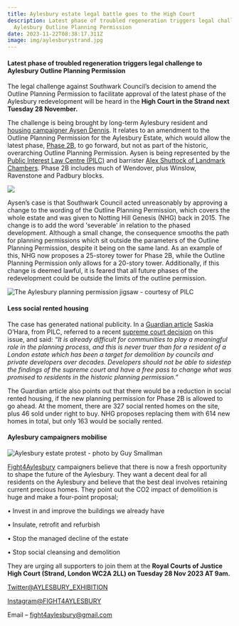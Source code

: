 ```yaml
---
title: Aylesbury estate legal battle goes to the High Court
description: Latest phase of troubled regeneration triggers legal challenge to
  Aylesbury Outline Planning Permission
date: 2023-11-22T08:38:17.311Z
image: img/aylesburystrand.jpg
---
```

#### Latest phase of troubled regeneration triggers legal challenge to Aylesbury Outline Planning Permission

The legal challenge against Southwark Council’s decision to amend the Outline Planning Permission to facilitate approval of the latest phase of the Aylesbury redevelopment will be heard in the **High Court in the Strand next Tuesday 28 November.**

The challenge is being brought by long-term Aylesbury resident and [housing campaigner Aysen Dennis](https://southwarknews.co.uk/area/southwark/aylesbury-estate-residents-legal-battle-with-southwark-council-edges-closer/).  It relates to an amendment to the Outline Planning Permission for the Aylesbury Estate, which would allow the latest phase, [Phase 2B](http://www.aylesburynow.london/regeneration/planning-information/phase-2b), to go forward, but not as part of the historic, overarching Outline Planning Permission.  Aysen is being represented by the [Public Interest Law Centre (PILC)](https://www.pilc.org.uk/gentrification-project/) and barrister [Alex Shuttock of Landmark Chambers](https://www.landmarkchambers.co.uk/barristers/alex-shattock).  Phase 2B includes much of Wendover, plus Winslow, Ravenstone and Padbury blocks.

![](https://35percent.org/img/aylesbury_estate_block_from_burgess_park_-02-_wikipedia_crop.jpg)

Aysen’s case is that Southwark Council acted unreasonably by approving a change to the wording of the Outline Planning Permission, which covers the whole estate and was given to Notting Hill Genesis (NHG) back in 2015.  The change is to add the word 'severable' in relation to the phased development.   Although a small change, the consequence smooths the path for planning permissions which sit outside the parameters of the Outline Planning Permission, despite it being on the same land.  As an example of this, NHG now proposes a 25-storey tower for Phase 2B, while the Outline Planning Permission only allows for a 20-story tower. Additionally, if this change is deemed lawful, it is feared that all future phases of the redevelopment could be outside the limits of the outline permission.

![](https://35percent.org/img/phase_2b_jr_presentation.png "The Aylesbury planning permission jigsaw - courtesy of PILC")

#### Less social rented housing

The case has generated national publicity.  In a [Guardian article](https://www.theguardian.com/society/2023/may/09/london-estate-resident-goes-to-high-court-over-demolition-plans) Saskia O’Hara, from PILC, referred to a recent [supreme court decision](<recent supreme court decision>) on this issue, and said: *“It is already difficult for communities to play a meaningful role in the planning process, and this is never truer than for a resident of a London estate which has been a target for demolition by councils and private developers over decades. Developers should not be able to sidestep the findings of the supreme court and have a free pass to change what was promised to residents in the historic planning permission.”* 

The Guardian article also points out that there would be a reduction in social rented housing, if the new planning permission for Phase 2B is allowed to go ahead.  At the moment, there are 327 social rented homes on the site, plus 46 sold under right to buy.  NHG proposes replacing them with 614 new homes in total, but only 163 would be socially rented.

#### Aylesbury campaigners mobilise

![](https://35percent.org/img/aylesbury-estate-protest-by-guy-smallman-e1595420841115.jpg "Aylesbury estate protest - photo by Guy Smallman")

[Fight4Aylesbury](https://twitter.com/Aylesbury_exhib) campaigners believe that there is now a fresh opportunity to shape the future of the Aylesbury.  They want a decent deal for all residents on the Aylesbury and believe that the best deal involves retaining current precious homes.  They point out the CO2 impact of demolition is huge and make a four-point proposal;

•	Invest in and improve the buildings we already have

•	Insulate, retrofit and refurbish

•	Stop the managed decline of the estate

•	Stop social cleansing and demolition

They are urging all supporters to join them at the **Royal Courts of Justice High Court (Strand, London WC2A 2LL) on Tuesday 28 Nov 2023 AT 9am.**

[Twitter@AYLESBURY_EXHIBITION](<C:\Users\grego\Documents\D-Drive 201017\Copy of Elephant Amenity Network\Blog 35percent campaign\Netlify- https:\twitter.com\Aylesbury_exhib>) 

[Instagram@FIGHT4AYLESBURY](https://www.instagram.com/fight4aylesbury/)

Email – [fight4aylesbury@gmail.com](mailto:fight4aylesbury@gmail.com)
